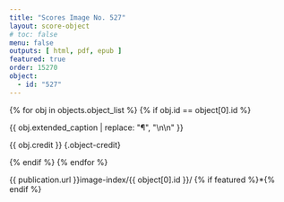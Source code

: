 ```yaml
---
title: "Scores Image No. 527"
layout: score-object
# toc: false
menu: false
outputs: [ html, pdf, epub ]
featured: true
order: 15270
object:
  - id: "527"
---
```


{% for obj in objects.object_list %}
{% if obj.id == object[0].id %}

{{ obj.extended_caption | replace: "¶", "\n\n" }}

{{ obj.credit }} {.object-credit}

{% endif %}
{% endfor %}

<div class="object-credit object-url is-print-only">

{{ publication.url }}image-index/{{ object[0].id }}/ {% if featured %}*{% endif %}

</div>
